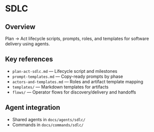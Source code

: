# SDLC

## Overview
Plan → Act lifecycle scripts, prompts, roles, and templates for software delivery using agents.

## Key references
- `plan-act-sdlc.md` — Lifecycle script and milestones
- `prompt-templates.md` — Copy-ready prompts by phase
- `actors-and-templates.md` — Roles and artifact template mapping
- `templates/` — Markdown templates for artifacts
 - `flows/` — Operator flows for discovery/delivery and handoffs

## Agent integration
- Shared agents in `docs/agents/sdlc/`
- Commands in `docs/commands/sdlc/`
